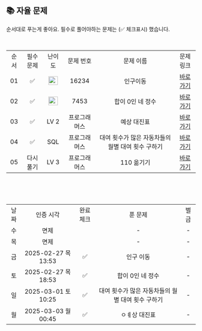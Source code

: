 
## 📚 자율 문제

순서대로 푸는게 좋아요.
필수로 풀어야하는 문제는 (✅ 체크표시) 했습니다.

<br/>
<table>
  <tr>
    <td align="center">순서</td>
    <td align="center">필수 문제</td>
    <td align="center">난이도</td>
    <td align="center">문제 번호</td>
    <td align="center">문제 이름</td>
    <td align="center">문제 링크</td>
  </tr>
  <tr>
    <td align="center">01</td>
    <td align="center">✅</td>
    <td align="center"><img height="23px" width="25px" src="https://d2gd6pc034wcta.cloudfront.net/tier/12.svg"></td>
    <td align="center">16234</td>
    <td align="center">인구이동</td>
    <td align="center"><a href="https://www.acmicpc.net/problem/16234">바로가기</a></td>
  </tr>
  <tr>
    <td align="center">02</td>
    <td align="center">✅</td>
    <td align="center"><img height="23px" width="25px" src="https://d2gd6pc034wcta.cloudfront.net/tier/14.svg"></td>
    <td align="center">7453</td>
    <td align="center">합이 0인 네 정수</td>
    <td align="center"><a href="https://www.acmicpc.net/problem/7453">바로가기</a></td>
  </tr>
    <tr>
    <td align="center">03</td>
    <td align="center">✅</td>
    <td align="center">LV 2</td>
    <td align="center">프로그래머스</td>
    <td align="center">예상 대진표</td>
    <td align="center"><a href="https://school.programmers.co.kr/learn/courses/30/lessons/12985">바로가기</a></td>
  </tr>
  <tr>
    <td align="center">04</td>
    <td align="center">✅</td>
    <td align="center">SQL</td>
    <td align="center">프로그래머스</td>
    <td align="center">대여 횟수가 많은 자동차들의 월별 대여 횟수 구하기</td>
    <td align="center"><a href="https://school.programmers.co.kr/learn/courses/30/lessons/151139">바로가기</a></td>
  </tr>
  <tr>
    <td align="center">05</td>
    <td align="center">다시풀기</td>
    <td align="center">LV 3</td>
    <td align="center">프로그래머스</td>
    <td align="center">110 옮기기</td>
    <td align="center"><a href="https://school.programmers.co.kr/learn/courses/30/lessons/77886">바로가기</a></td>
  </tr>
</table>
<br/><br/>

<br>

<table>
  <tr>
    <td align="center">날짜</td>
    <td align="center">인증 시각</td>
    <td align="center">완료체크</td>
    <td align="center">푼 문제</td>
    <td align="center">벌금</td>
  </tr>
  <tr>
    <td align="center">수</td>
    <td align="center">면제</td>
    <td align="center"></td>
    <td align="center">-</td>
    <td align="center">-</td>
  </tr>
  <tr>
    <td align="center">목</td>
    <td align="center">면제</td>
    <td align="center"></td>
    <td align="center">-</td>
    <td align="center">-</td>
  </tr>
  <tr>
    <td align="center">금</td>
    <td align="center">2025-02-27 목 13:53</td>
    <td align="center">✅</td>
    <td align="center">인구 이동</td>
    <td align="center">-</td>
  </tr>
  <tr>
    <td align="center">토</td>
    <td align="center">2025-02-27 목 18:53</td>
    <td align="center">✅</td>
    <td align="center">합이 0인 네 정수</td>
    <td align="center">-</td>
  </tr>
  <tr>
    <td align="center">일</td>
    <td align="center">2025-03-01 토 10:25</td>
    <td align="center">✅</td>
    <td align="center">대여 횟수가 많은 자동차들의 월별 대여 횟수 구하기</td>
    <td align="center">-</td>
  </tr>
  <tr>
    <td align="center">월</td>
    <td align="center">2025-03-03 월 00:45</td>
    <td align="center">✅</td>
    <td align="center">ㅇㅖ상 대진표</td>
    <td align="center">-</td>
  </tr>
</table>
